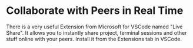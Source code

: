 # Collaborate with Peers in Real Time
There is a very useful Extension from Microsoft for VSCode named "Live Share". It allows you to instantly share project, terminal sessions and other stuff online with your peers. Install it from the Extensions tab in VSCode.
